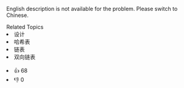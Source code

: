 <p>English description is not available for the problem. Please switch to Chinese.</p>

<div><div>Related Topics</div><div><li>设计</li><li>哈希表</li><li>链表</li><li>双向链表</li></div></div><br><div><li>👍 68</li><li>👎 0</li></div>
